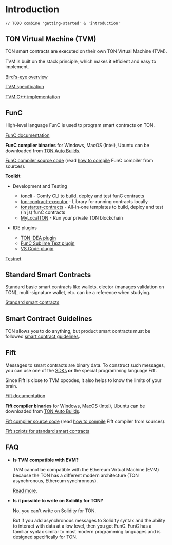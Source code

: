 # Introduction

```
// TODO combine 'getting-started' & 'introduction'
```

## TON Virtual Machine (TVM)

TON smart contracts are executed on their own TON Virtual Machine (TVM).

TVM is built on the stack principle, which makes it efficient and easy to implement.

[Bird's-eye overview](/smart-contracts/tvm_overview.md)

[TVM specification](https://ton-blockchain.github.io/docs/tvm.pdf)

[TVM C++ implementation](https://github.com/ton-blockchain/ton/tree/master/crypto/vm)

## FunC

High-level language FunC is used to program smart contracts on TON.

[FunC documentation](https://ton.org/docs/#/func/overview.md)

**FunC compiler binaries** for Windows, MacOS (Intel), Ubuntu can be downloaded from [TON Auto Builds](https://github.com/ton-blockchain/ton/actions?query=branch%3Amaster+is%3Acompleted).

[FunC compiler source code](https://github.com/ton-blockchain/ton/tree/master/crypto/func) (read [how to compile](/compile.md#FunC) FunC compiler from sources).

**Toolkit**
- Development and Testing
   * [toncli](https://github.com/disintar/toncli) - Comfy CLI to build, deploy and test funC contracts
   * [ton-contract-executor](https://github.com/Naltox/ton-contract-executor) - Library for running contracts locally
   * [tonstarter-contracts](https://github.com/ton-defi-org/tonstarter-contracts) - All-in-one templates to build, deploy and test (in js) funC contracts
   * [MyLocalTON](/nodes/local-ton.md) - Run your private TON blockchain

- IDE plugins
   * [TON IDEA plugin](https://plugins.jetbrains.com/plugin/18541-ton-development)
   * [FunC Sublime Text plugin](https://github.com/savva425/func_plugin_sublimetext3)
   * [VS Code plugin](https://marketplace.visualstudio.com/items?itemName=tonwhales.func-vscode)


[Testnet](/testnet/)

## Standard Smart Contracts

Standard basic smart contracts like wallets, elector (manages validation on TON), multi-signature wallet, etc. can be a reference when studying.

[Standard smart contracts](https://github.com/ton-blockchain/ton/tree/master/crypto/smartcont)

## Smart Contract Guidelines

TON allows you to do anything, but product smart contracts must be followed [smart contract guidelines](https://ton.org/docs/#/howto/smart-contract-guidelines). 

## Fift

Messages to smart contracts are binary data. To construct such messages, you can use one of the [SDKs](https://ton.org/docs/#/apis/) **or** the special programming language Fift.

Since Fift is close to TVM opcodes, it also helps to know the limits of your brain.

[Fift documentation](https://ton-blockchain.github.io/docs/fiftbase.pdf)

**Fift compiler binaries** for Windows, MacOS (Intel), Ubuntu can be downloaded from [TON Auto Builds](https://github.com/ton-blockchain/ton/actions?query=branch%3Amaster+is%3Acompleted).

[Fift compiler source code](https://github.com/ton-blockchain/ton/tree/master/crypto/fift) (read [how to compile](/compile.md#Fift) Fift compiler from sources).

[Fift scripts for standard smart contracts](https://github.com/ton-blockchain/ton/tree/master/crypto/smartcont)


## FAQ

- **Is TVM compatible with EVM?**

   TVM cannot be compatible with the Ethereum Virtual Machine (EVM) because the TON has a different modern architecture (TON asynchronous, Ethereum synchronous).

   [Read more](https://telegra.ph/Its-time-to-try-something-new-Asynchronous-smart-contracts-03-25).

- **Is it possible to write on Solidity for TON?**

   No, you can't write on Solidity for TON. 

   But if you add asynchronous messages to Solidity syntax and the ability to interact with data at a low level, then you get FunC. FunC has a familiar syntax similar to most modern programming languages and is designed specifically for TON.

